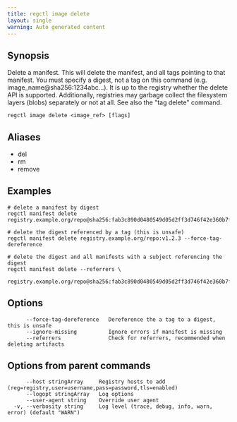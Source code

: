 ```yaml
---
title: regctl image delete
layout: single
warning: Auto generated content
---
```


## Synopsis

Delete a manifest. This will delete the manifest, and all tags pointing to that
manifest. You must specify a digest, not a tag on this command (e.g. 
image_name@sha256:1234abc...). It is up to the registry whether the delete
API is supported. Additionally, registries may garbage collect the filesystem
layers (blobs) separately or not at all. See also the "tag delete" command.

```shell
regctl image delete <image_ref> [flags]
```

## Aliases

- del
- rm
- remove

## Examples

```shell
# delete a manifest by digest
regctl manifest delete registry.example.org/repo@sha256:fab3c890d0480549d05d2ff3d746f42e360b7f0e3fe64bdf39fc572eab94911b

# delete the digest referenced by a tag (this is unsafe)
regctl manifest delete registry.example.org/repo:v1.2.3 --force-tag-dereference

# delete the digest and all manifests with a subject referencing the digest
regctl manifest delete --referrers \
  registry.example.org/repo@sha256:fab3c890d0480549d05d2ff3d746f42e360b7f0e3fe64bdf39fc572eab94911b
```

## Options

```text
      --force-tag-dereference   Dereference the a tag to a digest, this is unsafe
      --ignore-missing          Ignore errors if manifest is missing
      --referrers               Check for referrers, recommended when deleting artifacts
```

## Options from parent commands

```text
      --host stringArray     Registry hosts to add (reg=registry,user=username,pass=password,tls=enabled)
      --logopt stringArray   Log options
      --user-agent string    Override user agent
  -v, --verbosity string     Log level (trace, debug, info, warn, error) (default "WARN")
```
